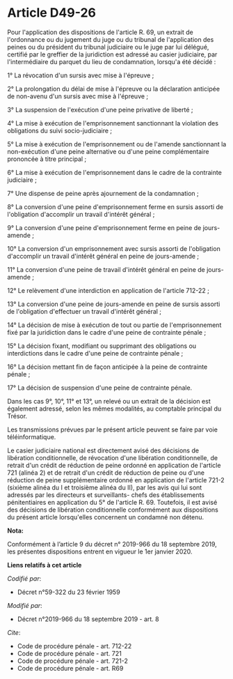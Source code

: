 # Article D49-26

Pour l'application des dispositions de l'article R. 69, un extrait de l'ordonnance ou du jugement du juge ou du tribunal de
l'application des peines ou du président du   tribunal judiciaire ou le juge par lui délégué, certifié par le greffier de la
juridiction est adressé au casier judiciaire, par l'intermédiaire du parquet du lieu de condamnation, lorsqu'a été décidé : 

1° La révocation d'un sursis avec mise à l'épreuve ; 

2° La prolongation du délai de mise à l'épreuve ou la déclaration anticipée de non-avenu d'un sursis avec mise à l'épreuve ; 

3° La suspension de l'exécution d'une peine privative de liberté ; 

4° La mise à exécution de l'emprisonnement sanctionnant la violation des obligations du suivi socio-judiciaire ; 

5° La mise à exécution de l'emprisonnement ou de l'amende sanctionnant la non-exécution d'une peine alternative ou d'une
peine complémentaire prononcée à titre principal ; 

6° La mise à exécution de l'emprisonnement dans le cadre de la contrainte judiciaire ; 

7° Une dispense de peine après ajournement de la condamnation ; 

8° La conversion d'une peine d'emprisonnement ferme en sursis assorti de l'obligation d'accomplir un travail d'intérêt
général ; 

9° La conversion d'une peine d'emprisonnement ferme en peine de jours-amende ; 

10° La conversion d'un emprisonnement avec sursis assorti de l'obligation d'accomplir un travail d'intérêt général en peine
de jours-amende ; 

11° La conversion d'une peine de travail d'intérêt général en peine de jours-amende ; 

12° Le relèvement d'une interdiction en application de l'article 712-22 ; 

13° La conversion d'une peine de jours-amende en peine de sursis assorti de l'obligation d'effectuer un travail d'intérêt
général ; 

14° La décision de mise à exécution de tout ou partie de l'emprisonnement fixé par la juridiction dans le cadre d'une peine
de contrainte pénale ; 

15° La décision fixant, modifiant ou supprimant des obligations ou interdictions dans le cadre d'une peine de contrainte
pénale ; 

16° La décision mettant fin de façon anticipée à la peine de contrainte pénale ; 

17° La décision de suspension d'une peine de contrainte pénale. 

Dans les cas 9°, 10°, 11° et 13°, un relevé ou un extrait de la décision est également adressé, selon les mêmes modalités, au
comptable principal du Trésor. 

Les transmissions prévues par le présent article peuvent se faire par voie téléinformatique. 

Le casier judiciaire national est directement avisé des décisions de libération conditionnelle, de révocation d'une
libération conditionnelle, de retrait d'un crédit de réduction de peine ordonné en application de l'article 721 (alinéa 2) et
de retrait d'un crédit de réduction de peine ou d'une réduction de peine supplémentaire ordonné en application de l'article
721-2 (sixième alinéa du I et troisième alinéa du II), par les avis qui lui sont adressés par les directeurs et surveillants-
chefs des établissements pénitentiaires en application du 5° de l'article R. 69. Toutefois, il est avisé des décisions de
libération conditionnelle conformément aux dispositions du présent article lorsqu'elles concernent un condamné non détenu.

**Nota:**

Conformément à l’article 9 du décret n° 2019-966 du 18 septembre 2019, les présentes dispositions entrent en vigueur le 1er
janvier 2020.

**Liens relatifs à cet article**

_Codifié par_:

  - Décret n°59-322 du 23 février 1959

_Modifié par_:

  - Décret n°2019-966 du 18 septembre 2019 - art. 8

_Cite_:

  - Code de procédure pénale - art. 712-22
  - Code de procédure pénale - art. 721
  - Code de procédure pénale - art. 721-2
  - Code de procédure pénale - art. R69
